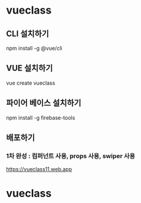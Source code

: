 # vueclass

## CLI 설치하기

npm install -g @vue/cli

## VUE 설치하기

vue create vueclass

## 파이어 베이스 설치하기

npm install -g firebase-tools

## 배포하기

### 1차 완성 : 컴퍼넌트 사용, props 사용, swiper 사용

https://vueclass11.web.app

# vueclass
